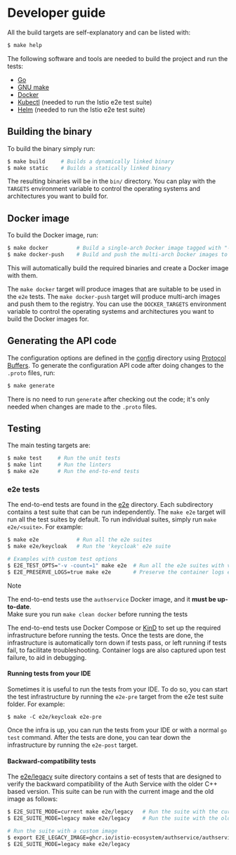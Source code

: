 # Developer guide

All the build targets are self-explanatory and can be listed with:

```bash
$ make help
```

The following software and tools are needed to build the project and run the tests:

* [Go](https://golang.org/dl/)
* [GNU make](https://www.gnu.org/software/make/)
* [Docker](https://docs.docker.com/get-docker/)
* [Kubectl](https://kubernetes.io/docs/tasks/tools/install-kubectl/) (needed to run the Istio e2e test suite)
* [Helm](https://helm.sh/docs/intro/install/) (needed to run the Istio e2e test suite)


## Building the binary

To build the binary simply run:

```bash
$ make build     # Builds a dynamically linked binary
$ make static    # Builds a statically linked binary
```

The resulting binaries will be in the `bin/` directory. You can play with the 
`TARGETS` environment variable to control the operating systems and architectures you want
to build for.


## Docker image

To build the Docker image, run:

```bash
$ make docker         # Build a single-arch Docker image tagged with "-latest-$arch" 
$ make docker-push    # Build and push the multi-arch Docker images to the registry
```

This will automatically build the required binaries and create a Docker image with them.

The `make docker` target will produce images that are suitable to be used in the `e2e` tests.
The `make docker-push` target will produce multi-arch images and push them to the registry.
You can use the `DOCKER_TARGETS` environment variable to control the operating systems and architectures
you want to build the Docker images for.


## Generating the API code

The configuration options are defined in the [config](config/) directory using [Protocol Buffers](https://protobuf.dev/).
To generate the configuration API code after doing changes to the `.proto` files, run:

```bash
$ make generate
```

There is no need to run `generate` after checking out the code; it's only needed when changes are made to
the `.proto` files.


## Testing

The main testing targets are:

```bash
$ make test     # Run the unit tests
$ make lint     # Run the linters
$ make e2e      # Run the end-to-end tests
```

### e2e tests

The end-to-end tests are found in the [e2e](e2e/) directory. Each subdirectory contains a test suite
that can be run independently. The `make e2e` target will run all the test suites by default. To run
individual suites, simply run `make e2e/<suite>`. For example:

```bash
$ make e2e            # Run all the e2e suites
$ make e2e/keycloak   # Run the 'keycloak' e2e suite

# Examples with custom test options
$ E2E_TEST_OPTS="-v -count=1" make e2e  # Run all the e2e suites with verbose output and no caching
$ E2E_PRESERVE_LOGS=true make e2e       # Preserve the container logs even if tests succeed
```

> [!Note]
> The end-to-end tests use the `authservice` Docker image, and it **must be up-to-date**.  
> Make sure you run `make clean docker` before running the tests

The end-to-end tests use Docker Compose or [KinD](https://kind.sigs.k8s.io/) to set up the required
infrastructure before running the tests.  Once the tests are done, the infrastructure is automatically
torn down if tests pass, or left running  if tests fail, to facilitate troubleshooting. Container logs
are also captured upon test failure, to aid in debugging.

#### Running tests from your IDE

Sometimes it is useful to run the tests from your IDE. To do so, you can start the test infrastructure by
running the `e2e-pre` target from the e2e test suite folder. For example:

```
$ make -C e2e/keycloak e2e-pre
```

Once the infra is up, you can run the tests from your IDE or with a normal `go test` command. After the tests
are done, you can tear down the infrastructure by running the `e2e-post` target.


#### Backward-compatibility tests

The [e2e/legacy](e2e/legacy/) suite directory contains a set of tests that are designed to verify the
backward compatibility of the Auth Service with the older C++ based version. This suite can be run with
the current image and the old image as follows:

```bash
$ E2E_SUITE_MODE=current make e2e/legacy   # Run the suite with the current image
$ E2E_SUITE_MODE=legacy make e2e/legacy    # Run the suite with the old authservice image

# Run the suite with a custom image
$ export E2E_LEGACY_IMAGE=ghcr.io/istio-ecosystem/authservice/authservice:0.5.3
$ E2E_SUITE_MODE=legacy make e2e/legacy
```
